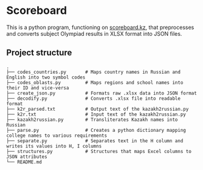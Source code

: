 # Scoreboard

This is a python program, functioning on [scoreboard.kz](https://scoreboard.kz), that preprocesses and converts subject Olympiad results in XLSX format into JSON files.

## Project structure

    .
    ├── codes_countries.py       # Maps country names in Russian and English into two symbol codes
    ├── codes_oblasts.py         # Maps regions and school names into their ID and vice-versa
    ├── create_json.py           # Formats raw .xlsx data into JSON format
    ├── decodify.py              # Converts .xlsx file into readable format
    ├── k2r_parsed.txt           # Output text of the kazakh2russian.py
    ├── k2r.txt                  # Input text of the kazakh2russian.py
    ├── kazakh2russian.py        # Transliterates Kazakh names into Russian
    ├── parse.py                 # Creates a python dictionary mapping college names to various requirements
    ├── separate.py              # Separates text in the H column and writes its values into H, I columns
    ├── structures.py            # Structures that maps Excel columns to JSON attributes
    └── README.md
